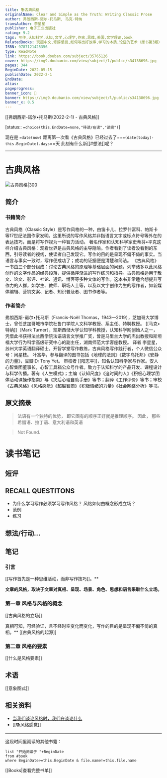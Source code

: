 ```yaml
---
title: 📚古典风格
originalName: Clear and Simple as the Truth: Writing Classic Prose
author: 弗朗西斯-诺尔·托马斯, 马克·特纳
transAuthor: 李星星
publisher: 电子工业出版社
rating: 9.2
tags: 写作,认知科学,认知,文学,心理学,作家,思维,美国,文学理论,book
RelatedBooks: 玩起中文,修辞感觉,如何写出好故事,学习的本质,论证的艺术（原书第3版）,文学课,小说运转的秘密,预测算法,书籍秘史,認知發展
ISBN: 9787121425356
type: ReadNote
link: https://book.douban.com/subject/35765126
cover: https://img9.doubanio.com/view/subject/l/public/s34138696.jpg
pages: 344
BeginDate: 2022-05-15
publishDate: 2022-2-1
EndDate:
alias:
pageprogress:
banner_icon: 📖
banner: https://img9.doubanio.com/view/subject/l/public/s34138696.jpg
banner_x: 0.5
---
```

[[弗朗西斯-诺尔•托马斯(2022-2-1) - 古典风格]]
 
[status:: `=choice(this.EndDate=none,"待读/在读","读完")`]

现在是 `=date(now)`
距离第一次看《古典风格》已经过去了==`=(date(today)-this.BeginDate).days`==天
此刻有什么新[[#想法]]呢？


---
# 古典风格

![古典风格|300](https://img9.doubanio.com/view/subject/l/public/s34138696.jpg)

## 简介
### 书籍简介

古典风格（Classic Style）是写作风格的一种，由笛卡儿、拉罗什富科、帕斯卡等17世纪法国作家发明。这里所说的写作风格并非指语言文字或标点符号等外在的表达技巧，而是将写作视为一种智力活动。
著名作家和认知科学家史蒂芬•平克这样介绍古典风格：观看世界是古典风格的主导隐喻。作者看到了读者没看到的东西，引导读者的视线，使读者自己发现它。写作的目的是呈现不偏不倚的事实。当语言与事实一致时，写作便成功了；成功的证据便是清楚和简洁。
《古典风格》一书由三个部分组成：讨论古典风格的原理等基础层面的问题，列举诸多以此风格创作的文字作品的经典段落，提供循序渐进的写作练习和指导。古典风格适用于散文、论文、影评、社论、通讯、博客等多种文体的写作。这本书非常适合想提升写作力的人群，如学生、教师、职场人士等，以及以文字创作为生的写作者，如新媒体编辑、营销文案、记者、知识普及者、图书作者等。


### 作者简介

弗朗西斯-诺尔•托马斯（Francis-Noël Thomas，1943—2019），芝加哥大学博士，曾任芝加哥城市学院杜鲁门学院人文科学教授、系主任、特聘教授。
[[马克•特纳]]（Mark Turner），凯斯西储大学认知学科教授，认知科学网创始人之一，凭借此书获得法兰西学院法语语言文学推广奖，曾是马里兰大学的杰出教授和斯坦福大学行为科学高级研究中心的副主任，湖南师范大学客座教授。
译者
李星星，苏州大学英语翻译硕士，开智学堂写作教练，古典风格写作践行者，个人微信公众号：闲星枝。
叶富华，参与翻译的图书包括《地球的法则》《数字乌托邦》《安静的力量》，豆瓣ID: Tony Yet。
审校者
[[阳志平]]，知名认知科学家与作家。安人心智集团董事长，心智工具箱公众号作者。致力于认知科学的产品开发、课程设计与科学传播。著有《人生模式》；主编《认知尺度》《追时间的人》《积极心理学团体活动课操作指南》与《灾后心理自助手册》等书；翻译《工作评价》等书；审校《古典风格》《风格感觉》《超越智商》《积极情绪的力量》《社会网络分析》等书。




## 原文摘录
> 法语有一个独特的优势， 即它固有的顺序正好就是推理顺序。 因此， 那些希腊语、拉丁语、意大利语和英语

> Not Found.

# 读书笔记
## 短评

## RECALL QUESTITONS
- 为什么学习写作必须学习写作风格？ 风格如何由概念形成立场？ 
- 范例
- 练习


## 想法/行动...

## 笔记

### 引言

[[写作首先是一种思维活动，而非写作技巧]]。**

**文章的风格，取决于文章对真相、呈现、场景、角色、思想和语言采取什么立场。**

### 第一章 风格与风格的概念
[[古典风格的立场]]

真相可知，可经验证，且不经时空变化而变化，写作的目的是呈现不偏不倚的真相。**
[[古典风格的起源]]

### 第二章 风格的要素

[[什么是风格要素]]

## 术语
[[意象图式]]

## 相关资料
- [当我们谈论风格时，我们在谈论什么](https://mp.weixin.qq.com/s/fX6PBDZ8pavAgJrpCMqiHg)
- [[📚风格感觉]] 
---

这段时间里阅读的其他书籍：

```dataview
list "开始阅读于 "+BeginDate
from #book 
where BeginDate>=this.BeginDate & file.name!=this.file.name
```

[[Books|查看完整书单]]
